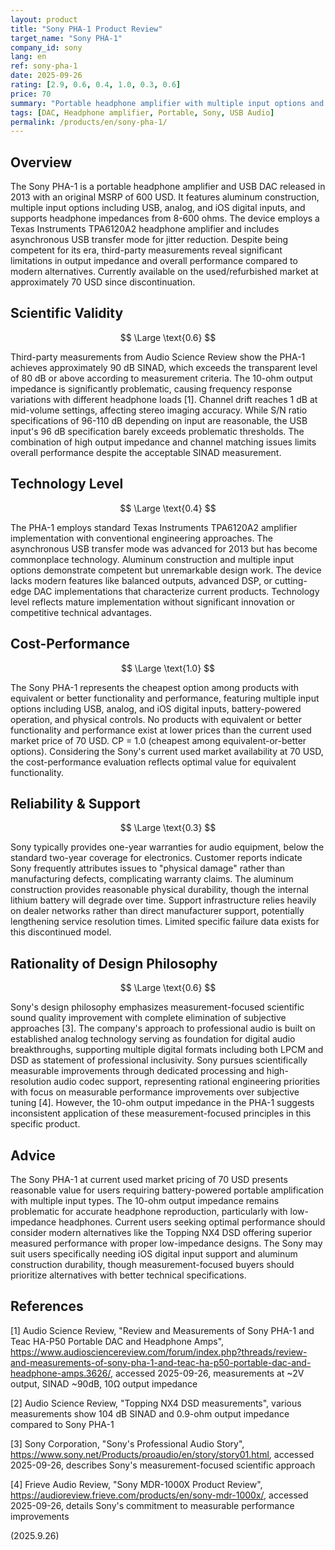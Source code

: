 ```yaml
---
layout: product
title: "Sony PHA-1 Product Review"
target_name: "Sony PHA-1"
company_id: sony
lang: en
ref: sony-pha-1
date: 2025-09-26
rating: [2.9, 0.6, 0.4, 1.0, 0.3, 0.6]
price: 70
summary: "Portable headphone amplifier with multiple input options and problematic output impedance, but reasonable value at current used market pricing."
tags: [DAC, Headphone amplifier, Portable, Sony, USB Audio]
permalink: /products/en/sony-pha-1/
---
```

## Overview

The Sony PHA-1 is a portable headphone amplifier and USB DAC released in 2013 with an original MSRP of 600 USD. It features aluminum construction, multiple input options including USB, analog, and iOS digital inputs, and supports headphone impedances from 8-600 ohms. The device employs a Texas Instruments TPA6120A2 headphone amplifier and includes asynchronous USB transfer mode for jitter reduction. Despite being competent for its era, third-party measurements reveal significant limitations in output impedance and overall performance compared to modern alternatives. Currently available on the used/refurbished market at approximately 70 USD since discontinuation.

## Scientific Validity

$$ \Large \text{0.6} $$

Third-party measurements from Audio Science Review show the PHA-1 achieves approximately 90 dB SINAD, which exceeds the transparent level of 80 dB or above according to measurement criteria. The 10-ohm output impedance is significantly problematic, causing frequency response variations with different headphone loads [1]. Channel drift reaches 1 dB at mid-volume settings, affecting stereo imaging accuracy. While S/N ratio specifications of 96-110 dB depending on input are reasonable, the USB input's 96 dB specification barely exceeds problematic thresholds. The combination of high output impedance and channel matching issues limits overall performance despite the acceptable SINAD measurement.

## Technology Level

$$ \Large \text{0.4} $$

The PHA-1 employs standard Texas Instruments TPA6120A2 amplifier implementation with conventional engineering approaches. The asynchronous USB transfer mode was advanced for 2013 but has become commonplace technology. Aluminum construction and multiple input options demonstrate competent but unremarkable design work. The device lacks modern features like balanced outputs, advanced DSP, or cutting-edge DAC implementations that characterize current products. Technology level reflects mature implementation without significant innovation or competitive technical advantages.

## Cost-Performance

$$ \Large \text{1.0} $$

The Sony PHA-1 represents the cheapest option among products with equivalent or better functionality and performance, featuring multiple input options including USB, analog, and iOS digital inputs, battery-powered operation, and physical controls. No products with equivalent or better functionality and performance exist at lower prices than the current used market price of 70 USD. CP = 1.0 (cheapest among equivalent-or-better options). Considering the Sony's current used market availability at 70 USD, the cost-performance evaluation reflects optimal value for equivalent functionality.

## Reliability & Support

$$ \Large \text{0.3} $$

Sony typically provides one-year warranties for audio equipment, below the standard two-year coverage for electronics. Customer reports indicate Sony frequently attributes issues to "physical damage" rather than manufacturing defects, complicating warranty claims. The aluminum construction provides reasonable physical durability, though the internal lithium battery will degrade over time. Support infrastructure relies heavily on dealer networks rather than direct manufacturer support, potentially lengthening service resolution times. Limited specific failure data exists for this discontinued model.

## Rationality of Design Philosophy

$$ \Large \text{0.6} $$

Sony's design philosophy emphasizes measurement-focused scientific sound quality improvement with complete elimination of subjective approaches [3]. The company's approach to professional audio is built on established analog technology serving as foundation for digital audio breakthroughs, supporting multiple digital formats including both LPCM and DSD as statement of professional inclusivity. Sony pursues scientifically measurable improvements through dedicated processing and high-resolution audio codec support, representing rational engineering priorities with focus on measurable performance improvements over subjective tuning [4]. However, the 10-ohm output impedance in the PHA-1 suggests inconsistent application of these measurement-focused principles in this specific product.

## Advice

The Sony PHA-1 at current used market pricing of 70 USD presents reasonable value for users requiring battery-powered portable amplification with multiple input types. The 10-ohm output impedance remains problematic for accurate headphone reproduction, particularly with low-impedance headphones. Current users seeking optimal performance should consider modern alternatives like the Topping NX4 DSD offering superior measured performance with proper low-impedance designs. The Sony may suit users specifically needing iOS digital input support and aluminum construction durability, though measurement-focused buyers should prioritize alternatives with better technical specifications.

## References

[1] Audio Science Review, "Review and Measurements of Sony PHA-1 and Teac HA-P50 Portable DAC and Headphone Amps", https://www.audiosciencereview.com/forum/index.php?threads/review-and-measurements-of-sony-pha-1-and-teac-ha-p50-portable-dac-and-headphone-amps.3626/, accessed 2025-09-26, measurements at ~2V output, SINAD ~90dB, 10Ω output impedance

[2] Audio Science Review, "Topping NX4 DSD measurements", various measurements show 104 dB SINAD and 0.9-ohm output impedance compared to Sony PHA-1

[3] Sony Corporation, "Sony's Professional Audio Story", https://www.sony.net/Products/proaudio/en/story/story01.html, accessed 2025-09-26, describes Sony's measurement-focused scientific approach

[4] Frieve Audio Review, "Sony MDR-1000X Product Review", https://audioreview.frieve.com/products/en/sony-mdr-1000x/, accessed 2025-09-26, details Sony's commitment to measurable performance improvements

(2025.9.26)